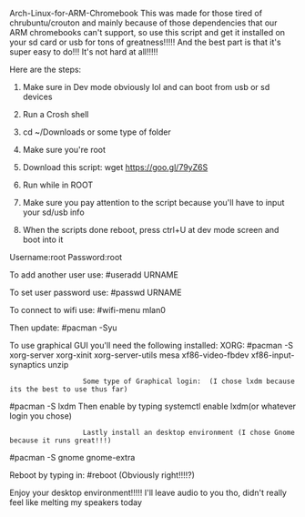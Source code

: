 Arch-Linux-for-ARM-Chromebook
This was made for those tired of chrubuntu/crouton and mainly because of those dependencies that our ARM chromebooks can't support, so use this script and get it installed on your sd card or usb for tons of greatness!!!!! And the best part is that it's super easy to do!!! It's not hard at all!!!!!

Here are the steps:

1) Make sure in Dev mode obviously lol and can boot from usb or sd devices

2) Run a Crosh shell

3) cd ~/Downloads or some type of folder

4) Make sure you're root

5) Download this script: wget https://goo.gl/79yZ6S

6) Run while in ROOT

7) Make sure you pay attention to the script because you'll have to input your sd/usb info

8) When the scripts done reboot, press ctrl+U at dev mode screen and boot into it

Username:root
Password:root

To add another user use:
#useradd URNAME

To set user password use:
#passwd URNAME

To connect to wifi use:
#wifi-menu mlan0

Then update:
#pacman -Syu

To use graphical GUI you'll need the following installed:
                        XORG:
                        #pacman -S xorg-server xorg-xinit xorg-server-utils mesa xf86-video-fbdev xf86-input-synaptics unzip

                      Some type of Graphical login:  (I chose lxdm because its the best to use thus far)
#pacman -S lxdm           Then enable by typing systemctl enable lxdm(or whatever login you chose)

                      Lastly install an desktop environment (I chose Gnome because it runs great!!!)
#pacman -S gnome gnome-extra

Reboot by typing in:
#reboot (Obviously right!!!!?)

Enjoy your desktop environment!!!!! I'll leave audio to you tho, didn't really feel like melting my speakers today
